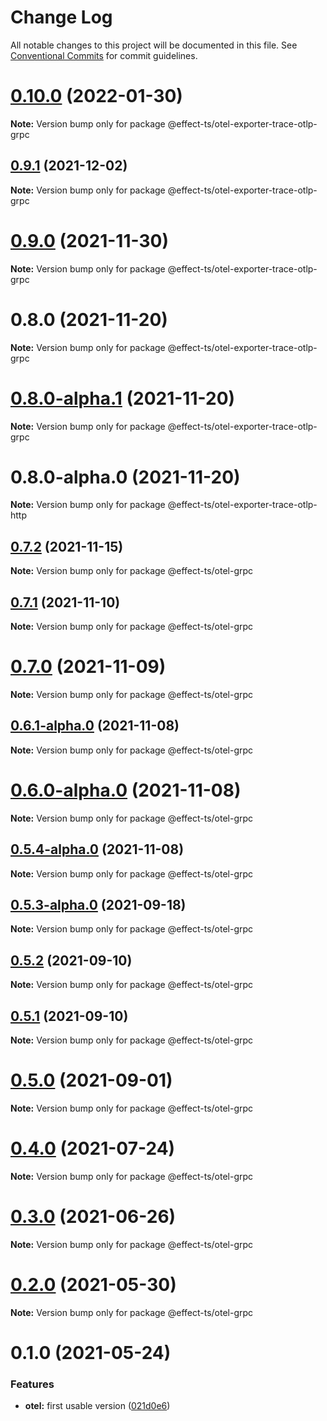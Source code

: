 # Change Log

All notable changes to this project will be documented in this file.
See [Conventional Commits](https://conventionalcommits.org) for commit guidelines.

# [0.10.0](https://github.com/Effect-TS/otel/compare/@effect-ts/otel-exporter-trace-otlp-grpc@0.9.1...@effect-ts/otel-exporter-trace-otlp-grpc@0.10.0) (2022-01-30)

**Note:** Version bump only for package @effect-ts/otel-exporter-trace-otlp-grpc





## [0.9.1](https://github.com/Effect-TS/otel/compare/@effect-ts/otel-exporter-trace-otlp-grpc@0.9.0...@effect-ts/otel-exporter-trace-otlp-grpc@0.9.1) (2021-12-02)

**Note:** Version bump only for package @effect-ts/otel-exporter-trace-otlp-grpc





# [0.9.0](https://github.com/Effect-TS/otel/compare/@effect-ts/otel-exporter-trace-otlp-grpc@0.8.0...@effect-ts/otel-exporter-trace-otlp-grpc@0.9.0) (2021-11-30)

**Note:** Version bump only for package @effect-ts/otel-exporter-trace-otlp-grpc





# 0.8.0 (2021-11-20)

**Note:** Version bump only for package @effect-ts/otel-exporter-trace-otlp-grpc





# [0.8.0-alpha.1](https://github.com/Effect-TS/otel/compare/@effect-ts/otel-exporter-trace-otlp-grpc@0.9.0-alpha.1...@effect-ts/otel-exporter-trace-otlp-grpc@0.8.0-alpha.1) (2021-11-20)

**Note:** Version bump only for package @effect-ts/otel-exporter-trace-otlp-grpc





# 0.8.0-alpha.0 (2021-11-20)

**Note:** Version bump only for package @effect-ts/otel-exporter-trace-otlp-http





## [0.7.2](https://github.com/Effect-TS/otel/compare/@effect-ts/otel-grpc@0.7.1...@effect-ts/otel-grpc@0.7.2) (2021-11-15)

**Note:** Version bump only for package @effect-ts/otel-grpc





## [0.7.1](https://github.com/Effect-TS/otel/compare/@effect-ts/otel-grpc@0.7.0...@effect-ts/otel-grpc@0.7.1) (2021-11-10)

**Note:** Version bump only for package @effect-ts/otel-grpc





# [0.7.0](https://github.com/Effect-TS/otel/compare/@effect-ts/otel-grpc@0.6.1-alpha.0...@effect-ts/otel-grpc@0.7.0) (2021-11-09)

**Note:** Version bump only for package @effect-ts/otel-grpc





## [0.6.1-alpha.0](https://github.com/Effect-TS/otel/compare/@effect-ts/otel-grpc@0.6.0-alpha.0...@effect-ts/otel-grpc@0.6.1-alpha.0) (2021-11-08)

**Note:** Version bump only for package @effect-ts/otel-grpc





# [0.6.0-alpha.0](https://github.com/Effect-TS/otel/compare/@effect-ts/otel-grpc@0.5.4-alpha.0...@effect-ts/otel-grpc@0.6.0-alpha.0) (2021-11-08)

**Note:** Version bump only for package @effect-ts/otel-grpc





## [0.5.4-alpha.0](https://github.com/Effect-TS/otel/compare/@effect-ts/otel-grpc@0.5.3-alpha.0...@effect-ts/otel-grpc@0.5.4-alpha.0) (2021-11-08)

**Note:** Version bump only for package @effect-ts/otel-grpc





## [0.5.3-alpha.0](https://github.com/Effect-TS/otel/compare/@effect-ts/otel-grpc@0.5.2...@effect-ts/otel-grpc@0.5.3-alpha.0) (2021-09-18)

**Note:** Version bump only for package @effect-ts/otel-grpc





## [0.5.2](https://github.com/Effect-TS/otel/compare/@effect-ts/otel-grpc@0.5.1...@effect-ts/otel-grpc@0.5.2) (2021-09-10)

**Note:** Version bump only for package @effect-ts/otel-grpc





## [0.5.1](https://github.com/Effect-TS/otel/compare/@effect-ts/otel-grpc@0.5.0...@effect-ts/otel-grpc@0.5.1) (2021-09-10)

**Note:** Version bump only for package @effect-ts/otel-grpc





# [0.5.0](https://github.com/Effect-TS/otel/compare/@effect-ts/otel-grpc@0.4.0...@effect-ts/otel-grpc@0.5.0) (2021-09-01)

**Note:** Version bump only for package @effect-ts/otel-grpc





# [0.4.0](https://github.com/Effect-TS/otel/compare/@effect-ts/otel-grpc@0.3.0...@effect-ts/otel-grpc@0.4.0) (2021-07-24)

**Note:** Version bump only for package @effect-ts/otel-grpc





# [0.3.0](https://github.com/Effect-TS/otel/compare/@effect-ts/otel-grpc@0.2.0...@effect-ts/otel-grpc@0.3.0) (2021-06-26)

**Note:** Version bump only for package @effect-ts/otel-grpc





# [0.2.0](https://github.com/Effect-TS/otel/compare/@effect-ts/otel-grpc@0.1.0...@effect-ts/otel-grpc@0.2.0) (2021-05-30)

**Note:** Version bump only for package @effect-ts/otel-grpc





# 0.1.0 (2021-05-24)


### Features

* **otel:** first usable version ([021d0e6](https://github.com/Effect-TS/otel/commit/021d0e66f8ba4173e1f42057ed2b306c68854982))
